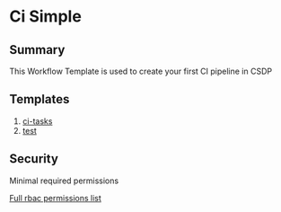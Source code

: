# Ci Simple

## Summary

 This Workflow Template is used to create your first CI pipeline in CSDP
## Templates 

1. [ci-tasks](https://github.com/codefresh-io/argo-hub/blob/main/examples/ci-simple/versions/0.0.1/docs/ci-tasks.md) 
2. [test](https://github.com/codefresh-io/argo-hub/blob/main/examples/ci-simple/versions/0.0.1/docs/test.md)

## Security

Minimal required permissions


[Full rbac permissions list](https://github.com/codefresh-io/argo-hub/blob/main/examples/ci-simple/versions/0.0.1/rbac.yaml)
